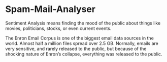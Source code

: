 # Spam-Mail-Analyser

Sentiment Analysis means finding the mood of the public about things like movies, politicians, stocks, or even current events. 

The Enron Email Corpus is one of the biggest email data sources in the world. Almost half a million files spread over 2.5 GB. Normally, emails are very sensitive, and rarely released to the public, but because of the shocking nature of Enron’s collapse, everything was released to the public.

